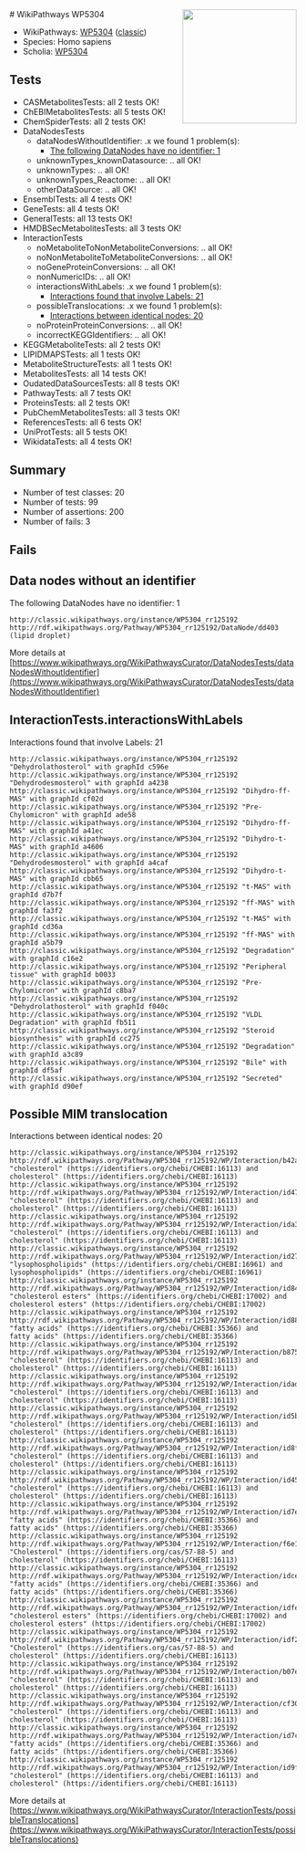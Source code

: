 <img style="float: right; width: 200px" src="https://upload.wikimedia.org/wikipedia/commons/thumb/8/83/Wplogo_with_text_500.png/640px-Wplogo_with_text_500.png" />
# WikiPathways WP5304

* WikiPathways: [WP5304](https://wikipathways.org/pathways/WP5304) ([classic](https://classic.wikipathways.org/instance/WP5304))
* Species: Homo sapiens
* Scholia: [WP5304](https://scholia.toolforge.org/wikipathways/WP5304)
## Tests
* CASMetabolitesTests: all 2 tests OK!
* ChEBIMetabolitesTests: all 5 tests OK!
* ChemSpiderTests: all 2 tests OK!
* DataNodesTests
    * dataNodesWithoutIdentifier: .x we found 1 problem(s):
        * [The following DataNodes have no identifier: 1](#d2d32fa0)
    * unknownTypes_knownDatasource: .. all OK!
    * unknownTypes: .. all OK!
    * unknownTypes_Reactome: .. all OK!
    * otherDataSource: .. all OK!
* EnsemblTests: all 4 tests OK!
* GeneTests: all 4 tests OK!
* GeneralTests: all 13 tests OK!
* HMDBSecMetabolitesTests: all 3 tests OK!
* InteractionTests
    * noMetaboliteToNonMetaboliteConversions: .. all OK!
    * noNonMetaboliteToMetaboliteConversions: .. all OK!
    * noGeneProteinConversions: .. all OK!
    * nonNumericIDs: .. all OK!
    * interactionsWithLabels: .x we found 1 problem(s):
        * [Interactions found that involve Labels: 21](#fe97a8d8)
    * possibleTranslocations: .x we found 1 problem(s):
        * [Interactions between identical nodes: 20](#661ebf09)
    * noProteinProteinConversions: .. all OK!
    * incorrectKEGGIdentifiers: .. all OK!
* KEGGMetaboliteTests: all 2 tests OK!
* LIPIDMAPSTests: all 1 tests OK!
* MetaboliteStructureTests: all 1 tests OK!
* MetabolitesTests: all 14 tests OK!
* OudatedDataSourcesTests: all 8 tests OK!
* PathwayTests: all 7 tests OK!
* ProteinsTests: all 2 tests OK!
* PubChemMetabolitesTests: all 3 tests OK!
* ReferencesTests: all 6 tests OK!
* UniProtTests: all 5 tests OK!
* WikidataTests: all 4 tests OK!


## Summary

* Number of test classes: 20
* Number of tests: 99
* Number of assertions: 200
* Number of fails: 3

## Fails

<a name="d2d32fa0" />

## Data nodes without an identifier

The following DataNodes have no identifier: 1
```
http://classic.wikipathways.org/instance/WP5304_rr125192 http://rdf.wikipathways.org/Pathway/WP5304_rr125192/DataNode/dd403 (lipid droplet)
```

More details at [https://www.wikipathways.org/WikiPathwaysCurator/DataNodesTests/dataNodesWithoutIdentifier](https://www.wikipathways.org/WikiPathwaysCurator/DataNodesTests/dataNodesWithoutIdentifier)

<a name="fe97a8d8" />

## InteractionTests.interactionsWithLabels

Interactions found that involve Labels: 21
```
http://classic.wikipathways.org/instance/WP5304_rr125192 "Dehydrolathosterol" with graphId c596e
http://classic.wikipathways.org/instance/WP5304_rr125192 "Dehydrodesmosterol" with graphId a4238
http://classic.wikipathways.org/instance/WP5304_rr125192 "Dihydro-ff-MAS" with graphId cf02d
http://classic.wikipathways.org/instance/WP5304_rr125192 "Pre-Chylomicron" with graphId ade58
http://classic.wikipathways.org/instance/WP5304_rr125192 "Dihydro-ff-MAS" with graphId a41ec
http://classic.wikipathways.org/instance/WP5304_rr125192 "Dihydro-t-MAS" with graphId a4606
http://classic.wikipathways.org/instance/WP5304_rr125192 "Dehydrodesmosterol" with graphId a4caf
http://classic.wikipathways.org/instance/WP5304_rr125192 "Dihydro-t-MAS" with graphId cbb65
http://classic.wikipathways.org/instance/WP5304_rr125192 "t-MAS" with graphId d7b7f
http://classic.wikipathways.org/instance/WP5304_rr125192 "ff-MAS" with graphId fa3f2
http://classic.wikipathways.org/instance/WP5304_rr125192 "t-MAS" with graphId cd36a
http://classic.wikipathways.org/instance/WP5304_rr125192 "ff-MAS" with graphId a5b79
http://classic.wikipathways.org/instance/WP5304_rr125192 "Degradation" with graphId c16e2
http://classic.wikipathways.org/instance/WP5304_rr125192 "Peripheral tissue" with graphId b0033
http://classic.wikipathways.org/instance/WP5304_rr125192 "Pre-Chylomicron" with graphId c8ba7
http://classic.wikipathways.org/instance/WP5304_rr125192 "Dehydrolathosterol" with graphId f040c
http://classic.wikipathways.org/instance/WP5304_rr125192 "VLDL Degradation" with graphId fb511
http://classic.wikipathways.org/instance/WP5304_rr125192 "Steroid biosynthesis" with graphId cc275
http://classic.wikipathways.org/instance/WP5304_rr125192 "Degradation" with graphId a3c89
http://classic.wikipathways.org/instance/WP5304_rr125192 "Bile" with graphId df5af
http://classic.wikipathways.org/instance/WP5304_rr125192 "Secreted" with graphId d90ef
```

<a name="661ebf09" />

## Possible MIM translocation

Interactions between identical nodes: 20
```
http://classic.wikipathways.org/instance/WP5304_rr125192 http://rdf.wikipathways.org/Pathway/WP5304_rr125192/WP/Interaction/b42a7 "cholesterol" (https://identifiers.org/chebi/CHEBI:16113) and 
cholesterol" (https://identifiers.org/chebi/CHEBI:16113)
http://classic.wikipathways.org/instance/WP5304_rr125192 http://rdf.wikipathways.org/Pathway/WP5304_rr125192/WP/Interaction/id47f4791d "cholesterol" (https://identifiers.org/chebi/CHEBI:16113) and 
cholesterol" (https://identifiers.org/chebi/CHEBI:16113)
http://classic.wikipathways.org/instance/WP5304_rr125192 http://rdf.wikipathways.org/Pathway/WP5304_rr125192/WP/Interaction/ida3b2a4d6 "cholesterol" (https://identifiers.org/chebi/CHEBI:16113) and 
cholesterol" (https://identifiers.org/chebi/CHEBI:16113)
http://classic.wikipathways.org/instance/WP5304_rr125192 http://rdf.wikipathways.org/Pathway/WP5304_rr125192/WP/Interaction/id2799a7a2 "lysophospholipids" (https://identifiers.org/chebi/CHEBI:16961) and 
lysophospholipids" (https://identifiers.org/chebi/CHEBI:16961)
http://classic.wikipathways.org/instance/WP5304_rr125192 http://rdf.wikipathways.org/Pathway/WP5304_rr125192/WP/Interaction/id844b6976 "cholesterol esters" (https://identifiers.org/chebi/CHEBI:17002) and 
cholesterol esters" (https://identifiers.org/chebi/CHEBI:17002)
http://classic.wikipathways.org/instance/WP5304_rr125192 http://rdf.wikipathways.org/Pathway/WP5304_rr125192/WP/Interaction/id881db5bd "fatty acids" (https://identifiers.org/chebi/CHEBI:35366) and 
fatty acids" (https://identifiers.org/chebi/CHEBI:35366)
http://classic.wikipathways.org/instance/WP5304_rr125192 http://rdf.wikipathways.org/Pathway/WP5304_rr125192/WP/Interaction/b8753 "cholesterol" (https://identifiers.org/chebi/CHEBI:16113) and 
cholesterol" (https://identifiers.org/chebi/CHEBI:16113)
http://classic.wikipathways.org/instance/WP5304_rr125192 http://rdf.wikipathways.org/Pathway/WP5304_rr125192/WP/Interaction/idada8b9e3 "cholesterol" (https://identifiers.org/chebi/CHEBI:16113) and 
cholesterol" (https://identifiers.org/chebi/CHEBI:16113)
http://classic.wikipathways.org/instance/WP5304_rr125192 http://rdf.wikipathways.org/Pathway/WP5304_rr125192/WP/Interaction/id5be0a932 "cholesterol" (https://identifiers.org/chebi/CHEBI:16113) and 
cholesterol" (https://identifiers.org/chebi/CHEBI:16113)
http://classic.wikipathways.org/instance/WP5304_rr125192 http://rdf.wikipathways.org/Pathway/WP5304_rr125192/WP/Interaction/id8fdc1aa4 "cholesterol" (https://identifiers.org/chebi/CHEBI:16113) and 
cholesterol" (https://identifiers.org/chebi/CHEBI:16113)
http://classic.wikipathways.org/instance/WP5304_rr125192 http://rdf.wikipathways.org/Pathway/WP5304_rr125192/WP/Interaction/id459b6ba9 "cholesterol" (https://identifiers.org/chebi/CHEBI:16113) and 
cholesterol" (https://identifiers.org/chebi/CHEBI:16113)
http://classic.wikipathways.org/instance/WP5304_rr125192 http://rdf.wikipathways.org/Pathway/WP5304_rr125192/WP/Interaction/id7e771287 "fatty acids" (https://identifiers.org/chebi/CHEBI:35366) and 
fatty acids" (https://identifiers.org/chebi/CHEBI:35366)
http://classic.wikipathways.org/instance/WP5304_rr125192 http://rdf.wikipathways.org/Pathway/WP5304_rr125192/WP/Interaction/f6e1e "Cholesterol" (https://identifiers.org/cas/57-88-5) and 
cholesterol" (https://identifiers.org/chebi/CHEBI:16113)
http://classic.wikipathways.org/instance/WP5304_rr125192 http://rdf.wikipathways.org/Pathway/WP5304_rr125192/WP/Interaction/idce0527a6 "fatty acids" (https://identifiers.org/chebi/CHEBI:35366) and 
fatty acids" (https://identifiers.org/chebi/CHEBI:35366)
http://classic.wikipathways.org/instance/WP5304_rr125192 http://rdf.wikipathways.org/Pathway/WP5304_rr125192/WP/Interaction/idfec7a06b "cholesterol esters" (https://identifiers.org/chebi/CHEBI:17002) and 
cholesterol esters" (https://identifiers.org/chebi/CHEBI:17002)
http://classic.wikipathways.org/instance/WP5304_rr125192 http://rdf.wikipathways.org/Pathway/WP5304_rr125192/WP/Interaction/idf2dcfcf5 "Cholesterol" (https://identifiers.org/cas/57-88-5) and 
cholesterol" (https://identifiers.org/chebi/CHEBI:16113)
http://classic.wikipathways.org/instance/WP5304_rr125192 http://rdf.wikipathways.org/Pathway/WP5304_rr125192/WP/Interaction/b07e5 "cholesterol" (https://identifiers.org/chebi/CHEBI:16113) and 
cholesterol" (https://identifiers.org/chebi/CHEBI:16113)
http://classic.wikipathways.org/instance/WP5304_rr125192 http://rdf.wikipathways.org/Pathway/WP5304_rr125192/WP/Interaction/cf303 "cholesterol" (https://identifiers.org/chebi/CHEBI:16113) and 
cholesterol" (https://identifiers.org/chebi/CHEBI:16113)
http://classic.wikipathways.org/instance/WP5304_rr125192 http://rdf.wikipathways.org/Pathway/WP5304_rr125192/WP/Interaction/id7c9d26e1 "fatty acids" (https://identifiers.org/chebi/CHEBI:35366) and 
fatty acids" (https://identifiers.org/chebi/CHEBI:35366)
http://classic.wikipathways.org/instance/WP5304_rr125192 http://rdf.wikipathways.org/Pathway/WP5304_rr125192/WP/Interaction/id9f02ae1 "cholesterol" (https://identifiers.org/chebi/CHEBI:16113) and 
cholesterol" (https://identifiers.org/chebi/CHEBI:16113)
```

More details at [https://www.wikipathways.org/WikiPathwaysCurator/InteractionTests/possibleTranslocations](https://www.wikipathways.org/WikiPathwaysCurator/InteractionTests/possibleTranslocations)


